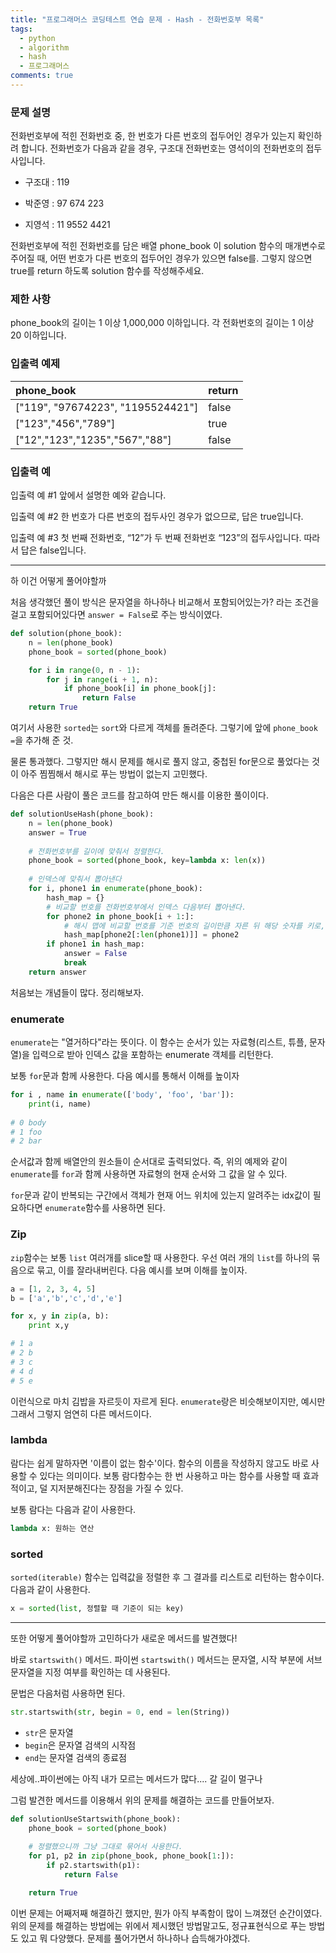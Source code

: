```yaml
---
title: "프로그래머스 코딩테스트 연습 문제 - Hash - 전화번호부 목록"
tags:
  - python
  - algorithm
  - hash
  - 프로그래머스
comments: true
---
```


### 문제 설명

전화번호부에 적힌 전화번호 중, 한 번호가 다른 번호의 접두어인 경우가 있는지 확인하려 합니다.
전화번호가 다음과 같을 경우, 구조대 전화번호는 영석이의 전화번호의 접두사입니다.

* 구조대 : 119

* 박준영 : 97 674 223

* 지영석 : 11 9552 4421

전화번호부에 적힌 전화번호를 담은 배열 phone_book 이 solution 함수의 매개변수로 주어질 때, 어떤 번호가 다른 번호의 접두어인 경우가 있으면 false를. 그렇지 않으면 true를 return 하도록 solution 함수를 작성해주세요.

### 제한 사항

phone_book의 길이는 1 이상 1,000,000 이하입니다.
각 전화번호의 길이는 1 이상 20 이하입니다.

### 입출력 예제

| phone_book                        | return |
| :-------------------------------- | ------ |
| ["119", "97674223", "1195524421"] | false  |
| ["123","456","789"]               | true   |
| ["12","123","1235","567","88"]    | false  |

### 입출력 예 

입출력 예 #1
앞에서 설명한 예와 같습니다.

입출력 예 #2
한 번호가 다른 번호의 접두사인 경우가 없으므로, 답은 true입니다.

입출력 예 #3
첫 번째 전화번호, “12”가 두 번째 전화번호 “123”의 접두사입니다. 따라서 답은 false입니다.

---

하 이건 어떻게 풀어야할까

처음 생각했던 풀이 방식은 문자열을 하나하나 비교해서 포함되어있는가? 라는 조건을 걸고 포함되어있다면 `answer = False`로 주는 방식이였다.

```python
def solution(phone_book):
    n = len(phone_book)
    phone_book = sorted(phone_book)

    for i in range(0, n - 1):
        for j in range(i + 1, n):
            if phone_book[i] in phone_book[j]:
                return False
    return True
```

여기서 사용한 `sorted`는 `sort`와 다르게 객체를 돌려준다. 그렇기에 앞에 `phone_book =`을 추가해 준 것.

물론 통과했다. 그렇지만 해시 문제를 해시로 풀지 않고, 중첩된 for문으로 풀었다는 것이 아주 찜찜해서 해시로 푸는 방법이 없는지 고민했다.

다음은 다른 사람이 풀은 코드를 참고하여 만든 해시를 이용한 풀이이다.

```python
def solutionUseHash(phone_book):
    n = len(phone_book)
    answer = True
    
	# 전화번호부를 길이에 맞춰서 정렬한다.
    phone_book = sorted(phone_book, key=lambda x: len(x))
    
    # 인덱스에 맞춰서 뽑아낸다
    for i, phone1 in enumerate(phone_book):
        hash_map = {}
        # 비교할 번호를 전화번호부에서 인덱스 다음부터 뽑아낸다.
        for phone2 in phone_book[i + 1:]:
            # 해시 맵에 비교할 번호를 기준 번호의 길이만큼 자른 뒤 해당 숫자를 키로, 값은 해당 번호로 저장한다.
            hash_map[phone2[:len(phone1)]] = phone2
        if phone1 in hash_map:
            answer = False
            break
    return answer
```

처음보는 개념들이 많다. 정리해보자.

### enumerate

`enumerate`는 "열거하다"라는 뜻이다. 이 함수는 순서가 있는 자료형(리스트, 튜플, 문자열)을 입력으로 받아 인덱스 값을 포함하는 enumerate 객체를 리턴한다.

보통 `for`문과 함께 사용한다. 다음 예시를 통해서 이해를 높이자

```python
for i , name in enumerate(['body', 'foo', 'bar']):
    print(i, name)
    
# 0 body
# 1 foo
# 2 bar
```

순서값과 함께 배열안의 원소들이 순서대로 출력되었다. 즉, 위의 예제와 같이 `enumerate`를 `for`과 함께 사용하면 자료형의 현재 순서와 그 값을 알 수 있다.

`for`문과 같이 반복되는 구간에서 객체가 현재 어느 위치에 있는지 알려주는 idx값이 필요하다면 `enumerate`함수를 사용하면 된다.

### Zip

`zip`함수는 보통 `list` 여러개를 slice할 때 사용한다. 우선 여러 개의 `list`를 하나의 묶음으로 묶고, 이를 잘라내버린다. 다음 예시를 보며 이해를 높이자.

```python
a = [1, 2, 3, 4, 5]
b = ['a','b','c','d','e']

for x, y in zip(a, b):
    print x,y

# 1 a
# 2 b
# 3 c
# 4 d
# 5 e
```

이런식으로 마치 김밥을 자르듯이 자르게 된다. `enumerate`랑은 비슷해보이지만, 예시만 그래서 그렇지 엄연히 다른 메서드이다.

### lambda

람다는 쉽게 말하자면 '이름이 없는 함수'이다. 함수의 이름을 작성하지 않고도 바로 사용할 수 있다는 의미이다. 보통 람다함수는 한 번 사용하고 마는 함수를 사용할 때 효과적이고, 덜 지저분해진다는 장점을 가질 수 있다.

보통 람다는 다음과 같이 사용한다.

```python
lambda x: 원하는 연산
```

### sorted

`sorted(iterable)` 함수는 입력값을 정렬한 후 그 결과를 리스트로 리턴하는 함수이다. 다음과 같이 사용한다.

```python
x = sorted(list, 정렬할 때 기준이 되는 key) 
```

---

또한 어떻게 풀어야할까 고민하다가 새로운 메서드를 발견했다!

바로 `startswith()` 메서드. 파이썬 `startswith()` 메서드는 문자열, 시작 부분에 서브 문자열을 지정 여부를 확인하는 데 사용된다. 

문법은 다음처럼 사용하면 된다.

```python
str.startswith(str, begin = 0, end = len(String))
```

* `str`은 문자열
* `begin`은 문자열 검색의 시작점
* `end`는 문자열 검색의 종료점

세상에..파이썬에는 아직 내가 모르는 메서드가 많다.... 갈 길이 멀구나

그럼 발견한 메서드를 이용해서 위의 문제를 해결하는 코드를 만들어보자.

```python
def solutionUseStartswith(phone_book):
    phone_book = sorted(phone_book)
	
    # 정렬했으니까 그냥 그대로 묶어서 사용한다.
    for p1, p2 in zip(phone_book, phone_book[1:]):
        if p2.startswith(p1):
            return False

    return True
```

이번 문제는 어째저째 해결하긴 했지만, 뭔가 아직 부족함이 많이 느껴졌던 순간이였다. 위의 문제를 해결하는 방법에는 위에서 제시했던 방법말고도, 정규표현식으로 푸는 방법도 있고 뭐 다양했다. 문제를 풀어가면서 하나하나 습득해가야겠다.
